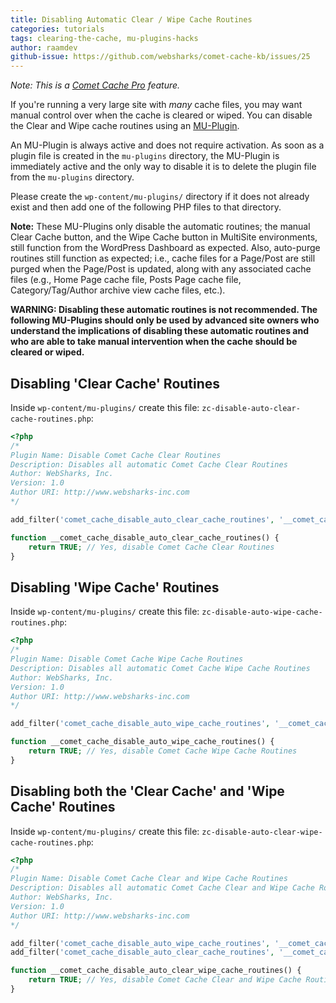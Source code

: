 ```yaml
---
title: Disabling Automatic Clear / Wipe Cache Routines
categories: tutorials
tags: clearing-the-cache, mu-plugins-hacks
author: raamdev
github-issue: https://github.com/websharks/comet-cache-kb/issues/25
---
```


_Note: This is a [Comet Cache Pro](http://cometcache.com/prices/) feature._

If you're running a very large site with _many_ cache files, you may want manual control over when the cache is cleared or wiped. You can disable the Clear and Wipe cache routines using an [MU-Plugin](http://codex.wordpress.org/Must_Use_Plugins).

An MU-Plugin is always active and does not require activation. As soon as a plugin file is created in the `mu-plugins` directory, the MU-Plugin is immediately active and the only way to disable it is to delete the plugin file from the `mu-plugins` directory.

Please create the `wp-content/mu-plugins/` directory if it does not already exist and then add one of the following PHP files to that directory.

**Note:** These MU-Plugins only disable the automatic routines; the manual Clear Cache button, and the Wipe Cache button in MultiSite environments, still function from the WordPress Dashboard as expected. Also, auto-purge routines still function as expected; i.e., cache files for a Page/Post are still purged when the Page/Post is updated, along with any associated cache files (e.g., Home Page cache file, Posts Page cache file, Category/Tag/Author archive view cache files, etc.).

**WARNING: Disabling these automatic routines is not recommended. The following MU-Plugins should only be used by advanced site owners who understand the implications of disabling these automatic routines and who are able to take manual intervention when the cache should be cleared or wiped.**

## Disabling 'Clear Cache' Routines

Inside `wp-content/mu-plugins/` create this file: `zc-disable-auto-clear-cache-routines.php`:

```php
<?php
/*
Plugin Name: Disable Comet Cache Clear Routines
Description: Disables all automatic Comet Cache Clear Routines
Author: WebSharks, Inc.
Version: 1.0
Author URI: http://www.websharks-inc.com
*/

add_filter('comet_cache_disable_auto_clear_cache_routines', '__comet_cache_disable_auto_clear_cache_routines', 10, 0);

function __comet_cache_disable_auto_clear_cache_routines() {
	return TRUE; // Yes, disable Comet Cache Clear Routines
}

```

## Disabling 'Wipe Cache' Routines

Inside `wp-content/mu-plugins/` create this file: `zc-disable-auto-wipe-cache-routines.php`:

```php
<?php
/*
Plugin Name: Disable Comet Cache Wipe Cache Routines
Description: Disables all automatic Comet Cache Wipe Cache Routines
Author: WebSharks, Inc.
Version: 1.0
Author URI: http://www.websharks-inc.com
*/

add_filter('comet_cache_disable_auto_wipe_cache_routines', '__comet_cache_disable_auto_wipe_cache_routines', 10, 0);

function __comet_cache_disable_auto_wipe_cache_routines() {
	return TRUE; // Yes, disable Comet Cache Wipe Cache Routines
}
```

## Disabling both the 'Clear Cache' and 'Wipe Cache' Routines

Inside `wp-content/mu-plugins/` create this file: `zc-disable-auto-clear-wipe-cache-routines.php`:

```php
<?php
/*
Plugin Name: Disable Comet Cache Clear and Wipe Cache Routines
Description: Disables all automatic Comet Cache Clear and Wipe Cache Routines
Author: WebSharks, Inc.
Version: 1.0
Author URI: http://www.websharks-inc.com
*/

add_filter('comet_cache_disable_auto_wipe_cache_routines', '__comet_cache_disable_auto_clear_wipe_cache_routines', 10, 0);
add_filter('comet_cache_disable_auto_clear_cache_routines', '__comet_cache_disable_auto_clear_wipe_cache_routines', 10, 0);

function __comet_cache_disable_auto_clear_wipe_cache_routines() {
	return TRUE; // Yes, disable Comet Cache Clear and Wipe Cache Routines
}
```
